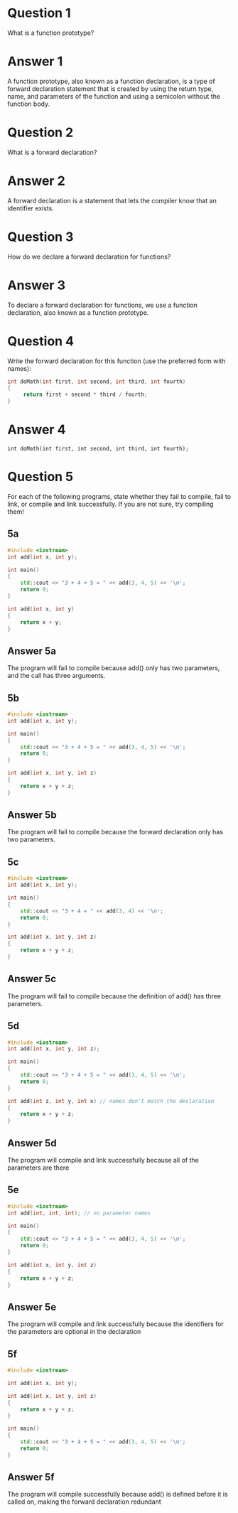 # Question 1
What is a function prototype?

# Answer 1
A function prototype, also known as a function declaration, is a type of forward declaration statement that is created by using the return type, name, and parameters of the function and using a semicolon without the function body.

# Question 2
What is a forward declaration?

# Answer 2
A forward declaration is a statement that lets the compiler know that an identifier exists.

# Question 3
How do we declare a forward declaration for functions?

# Answer 3
To declare a forward declaration for functions, we use a function declaration, also known as a function prototype.

# Question 4
Write the forward declaration for this function (use the preferred form with names):

```cpp
int doMath(int first, int second, int third, int fourth)
{
     return first + second * third / fourth;
}
```

# Answer 4
```
int doMath(int first, int second, int third, int fourth);
```

# Question 5
For each of the following programs, state whether they fail to compile, fail to link, or compile and link successfully. If you are not sure, try compiling them!

## 5a
```cpp
#include <iostream>
int add(int x, int y);

int main()
{
    std::cout << "3 + 4 + 5 = " << add(3, 4, 5) << '\n';
    return 0;
}

int add(int x, int y)
{
    return x + y;
}
```

## Answer 5a
The program will fail to compile because add() only has two parameters, and the call has three arguments.

## 5b
```cpp
#include <iostream>
int add(int x, int y);

int main()
{
    std::cout << "3 + 4 + 5 = " << add(3, 4, 5) << '\n';
    return 0;
}

int add(int x, int y, int z)
{
    return x + y + z;
}
```

## Answer 5b
The program will fail to compile because the forward declaration only has two parameters.

## 5c
```cpp
#include <iostream>
int add(int x, int y);

int main()
{
    std::cout << "3 + 4 = " << add(3, 4) << '\n';
    return 0;
}

int add(int x, int y, int z)
{
    return x + y + z;
}
```

## Answer 5c
The program will fail to compile because the definition of add() has three parameters.

## 5d
```cpp
#include <iostream>
int add(int x, int y, int z);

int main()
{
    std::cout << "3 + 4 + 5 = " << add(3, 4, 5) << '\n';
    return 0;
}

int add(int z, int y, int x) // names don't match the declaration
{
    return x + y + z;
}
```

## Answer 5d
The program will compile and link successfully because all of the parameters are there

## 5e
```cpp
#include <iostream>
int add(int, int, int); // no parameter names

int main()
{
    std::cout << "3 + 4 + 5 = " << add(3, 4, 5) << '\n';
    return 0;
}

int add(int x, int y, int z)
{
    return x + y + z;
}
```

## Answer 5e
The program will compile and link successfully because the identifiers for the parameters are optional in the declaration

## 5f
```cpp
#include <iostream>

int add(int x, int y);

int add(int x, int y, int z)
{
    return x + y + z;
}

int main()
{
    std::cout << "3 + 4 + 5 = " << add(3, 4, 5) << '\n';
    return 0;
}
```

## Answer 5f
The program will compile successfully because add() is defined before it is called on, making the forward declaration redundant